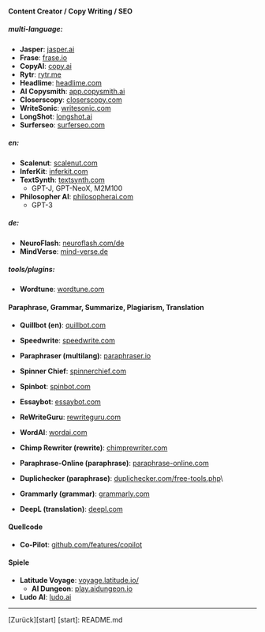 

#### Content Creator / Copy Writing / SEO

##### multi-language:
- **Jasper**: [jasper.ai](https://www.jasper.ai)
- **Frase**: [frase.io](https://www.frase.io)
- **CopyAI**: [copy.ai](https://www.copy.ai)
- **Rytr**: [rytr.me](https://rytr.me)
- **Headlime**: [headlime.com](https://headlime.com)
- **AI Copysmith**: [app.copysmith.ai](https://app.copysmith.ai)
- **Closerscopy**: [closerscopy.com](https://www.closerscopy.com)
- **WriteSonic**: [writesonic.com](https://writesonic.com)
- **LongShot**: [longshot.ai](https://www.longshot.ai)
- **Surferseo**: [surferseo.com](https://surferseo.com)


##### en:
- **Scalenut**: [scalenut.com](https://www.scalenut.com)
- **InferKit**: [inferkit.com](https://inferkit.com)
- **TextSynth**: [textsynth.com](https://textsynth.com)
	- GPT-J, GPT-NeoX, M2M100
- **Philosopher AI**: [philosopherai.com](https://philosopherai.com)
	- GPT-3

##### de:
- **NeuroFlash**: [neuroflash.com/de](https://neuroflash.com/de)
- **MindVerse**: [mind-verse.de](https://www.mind-verse.de)


##### tools/plugins:
- **Wordtune**: [wordtune.com](https://www.wordtune.com)


####  Paraphrase, Grammar, Summarize, Plagiarism, Translation <a name="texte_rewrite"></a>

- **Quillbot (en)**: [quillbot.com](https://quillbot.com)
- **Speedwrite**: [speedwrite.com](https://speedwrite.com)
- **Paraphraser (multilang)**: [paraphraser.io](https://www.paraphraser.io)
- **Spinner Chief**: [spinnerchief.com](https://www.spinnerchief.com)
- **Spinbot**: [spinbot.com](https://spinbot.com)
- **Essaybot**: [essaybot.com](essaybot.com)
- **ReWriteGuru**: [rewriteguru.com](https://rewriteguru.com)
- **WordAI**: [wordai.com](https://wordai.com/)

- **Chimp Rewriter (rewrite)**: [chimprewriter.com](https://chimprewriter.com/)

- **Paraphrase-Online (paraphrase)**: [paraphrase-online.com](https://www.paraphrase-online.com/)
- **Duplichecker (paraphrase)**: [duplichecker.com/free-tools.php](https://www.duplichecker.com/free-tools.php)\

- **Grammarly (grammar)**: [grammarly.com](https://www.grammarly.com/)

- **DeepL (translation)**: [deepl.com](https://www.deepl.com/translator)


#### Quellcode
- **Co-Pilot**: [github.com/features/copilot](https://github.com/features/copilot)

#### Spiele

- **Latitude Voyage**: [voyage.latitude.io/](https://voyage.latitude.io)
	- **AI Dungeon**: [play.aidungeon.io](https://play.aidungeon.io/)
- **Ludo AI**: [ludo.ai](https://ludo.ai/)


<hr>
[Zurück][start]
[start]: README.md
